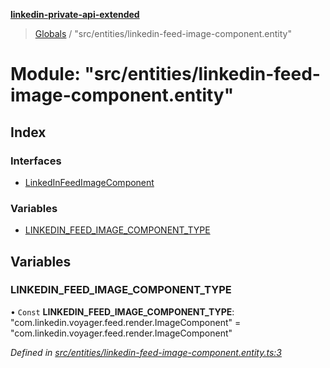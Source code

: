**[linkedin-private-api-extended](../README.md)**

> [Globals](../globals.md) / "src/entities/linkedin-feed-image-component.entity"

# Module: "src/entities/linkedin-feed-image-component.entity"

## Index

### Interfaces

* [LinkedInFeedImageComponent](../interfaces/_src_entities_linkedin_feed_image_component_entity_.linkedinfeedimagecomponent.md)

### Variables

* [LINKEDIN\_FEED\_IMAGE\_COMPONENT\_TYPE](_src_entities_linkedin_feed_image_component_entity_.md#linkedin_feed_image_component_type)

## Variables

### LINKEDIN\_FEED\_IMAGE\_COMPONENT\_TYPE

• `Const` **LINKEDIN\_FEED\_IMAGE\_COMPONENT\_TYPE**: \"com.linkedin.voyager.feed.render.ImageComponent\" = "com.linkedin.voyager.feed.render.ImageComponent"

*Defined in [src/entities/linkedin-feed-image-component.entity.ts:3](https://github.com/khanhtranngoccva/linkedin-private-api/blob/a682f4e/src/entities/linkedin-feed-image-component.entity.ts#L3)*
